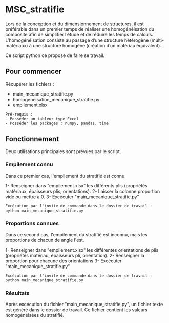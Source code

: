 # MSC_stratifie

Lors de la conception et du dimensionnement de structures, il est préférable dans un premier temps de réaliser 
une homogénéisation du composite afin de simplifier l’étude et de réduire les temps de calculs.
L’homogénéisation consiste au passage d’une structure hétérogène (multi-matériaux) 
à une structure homogène (création d’un matériau équivalent).

Ce script python ce propose de faire se travail.


## Pour commencer

Récupérer les fichiers :
- main_mecanique_stratifie.py
- homogeneisation_mecanique_stratifie.py
- empilement.xlsx


```
Pré-requis :
- Posséder un tableur type Excel
- Posséder les packages : numpy, pandas, time
```


## Fonctionnement

Deux utilisations principales sont prévues par le script.

### Empilement connu

Dans ce premier cas, l'empilement du stratifié est connu.

1- Renseigner dans "empilement.xlsx" les différents plis (propriétés matériaux, épaisseurs plis, orientations).
2- Laisser la colonne proportion vide ou mettre à 0.
3- Excécuter "main_mecanique_stratifie.py"

```
Excécution par l'invite de commande dans le dossier de travail :
python main_mecanique_stratifie.py
```

### Proportions connues

Dans ce second cas, l'empilement du stratifié est inconnu, mais les proportions de chacun de angle l'est.

1- Renseigner dans "empilement.xlsx" les différentes orientations de plis (propriétés matériau, épaisseurs pli, orientation).
2- Renseigner la proportion pour chacune des orientations
3- Excécuter "main_mecanique_stratifie.py"

```
Excécution par l'invite de commande dans le dossier de travail :
python main_mecanique_stratifie.py
```

### Résultats

Après excécution du fichier "main_mecanique_stratifie.py", un fichier texte est généré dans le dossier de travail.
Ce fichier contient les valeurs homogénéisées du stratifié.

